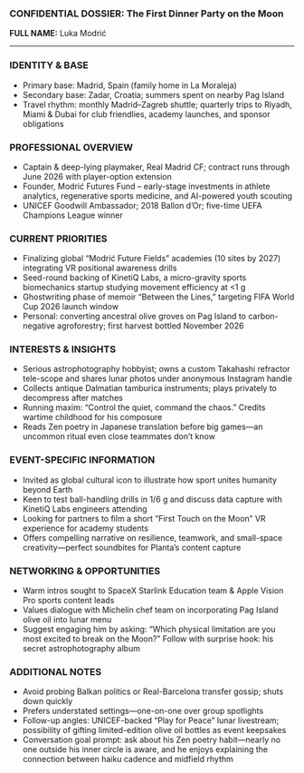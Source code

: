 ### CONFIDENTIAL DOSSIER: The First Dinner Party on the Moon

**FULL NAME:** Luka Modrić

---
### IDENTITY & BASE
- Primary base: Madrid, Spain (family home in La Moraleja)
- Secondary base: Zadar, Croatia; summers spent on nearby Pag Island
- Travel rhythm: monthly Madrid–Zagreb shuttle; quarterly trips to Riyadh, Miami & Dubai for club friendlies, academy launches, and sponsor obligations

### PROFESSIONAL OVERVIEW
- Captain & deep-lying playmaker, Real Madrid CF; contract runs through June 2026 with player-option extension
- Founder, Modrić Futures Fund – early-stage investments in athlete analytics, regenerative sports medicine, and AI-powered youth scouting
- UNICEF Goodwill Ambassador; 2018 Ballon d’Or; five-time UEFA Champions League winner

### CURRENT PRIORITIES
- Finalizing global “Modrić Future Fields” academies (10 sites by 2027) integrating VR positional awareness drills
- Seed-round backing of KinetiQ Labs, a micro-gravity sports biomechanics startup studying movement efficiency at <1 g
- Ghostwriting phase of memoir “Between the Lines,” targeting FIFA World Cup 2026 launch window
- Personal: converting ancestral olive groves on Pag Island to carbon-negative agroforestry; first harvest bottled November 2026

### INTERESTS & INSIGHTS
- Serious astrophotography hobbyist; owns a custom Takahashi refractor tele-scope and shares lunar photos under anonymous Instagram handle
- Collects antique Dalmatian tamburica instruments; plays privately to decompress after matches
- Running maxim: “Control the quiet, command the chaos.” Credits wartime childhood for his composure
- Reads Zen poetry in Japanese translation before big games—an uncommon ritual even close teammates don’t know

### EVENT-SPECIFIC INFORMATION
- Invited as global cultural icon to illustrate how sport unites humanity beyond Earth
- Keen to test ball-handling drills in 1/6 g and discuss data capture with KinetiQ Labs engineers attending
- Looking for partners to film a short “First Touch on the Moon” VR experience for academy students
- Offers compelling narrative on resilience, teamwork, and small-space creativity—perfect soundbites for Planta’s content capture

### NETWORKING & OPPORTUNITIES
- Warm intros sought to SpaceX Starlink Education team & Apple Vision Pro sports content leads
- Values dialogue with Michelin chef team on incorporating Pag Island olive oil into lunar menu
- Suggest engaging him by asking: “Which physical limitation are you most excited to break on the Moon?” Follow with surprise hook: his secret astrophotography album

### ADDITIONAL NOTES
- Avoid probing Balkan politics or Real-Barcelona transfer gossip; shuts down quickly
- Prefers understated settings—one-on-one over group spotlights
- Follow-up angles: UNICEF-backed “Play for Peace” lunar livestream; possibility of gifting limited-edition olive oil bottles as event keepsakes
- Conversation goal prompt: ask about his Zen poetry habit—nearly no one outside his inner circle is aware, and he enjoys explaining the connection between haiku cadence and midfield rhythm